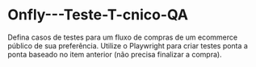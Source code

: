 # Onfly---Teste-T-cnico-QA
Defina casos de testes para um fluxo de compras de um ecommerce público de sua preferência. Utilize o Playwright para criar testes ponta a ponta baseado no item anterior (não precisa finalizar a compra).
